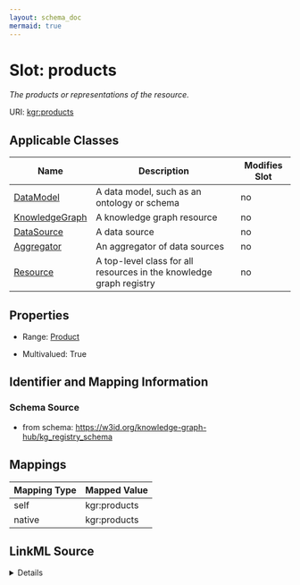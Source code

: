 ```yaml
---
layout: schema_doc
mermaid: true
---
```




# Slot: products


_The products or representations of the resource._





URI: [kgr:products](https://w3id.org/bridge2ai/data-sheets-schema/products)



<!-- no inheritance hierarchy -->





## Applicable Classes

| Name | Description | Modifies Slot |
| --- | --- | --- |
| [DataModel](DataModel.html) | A data model, such as an ontology or schema |  no  |
| [KnowledgeGraph](KnowledgeGraph.html) | A knowledge graph resource |  no  |
| [DataSource](DataSource.html) | A data source |  no  |
| [Aggregator](Aggregator.html) | An aggregator of data sources |  no  |
| [Resource](Resource.html) | A top-level class for all resources in the knowledge graph registry |  no  |







## Properties

* Range: [Product](Product.html)

* Multivalued: True





## Identifier and Mapping Information







### Schema Source


* from schema: https://w3id.org/knowledge-graph-hub/kg_registry_schema




## Mappings

| Mapping Type | Mapped Value |
| ---  | ---  |
| self | kgr:products |
| native | kgr:products |




## LinkML Source

<details>
```yaml
name: products
description: The products or representations of the resource.
from_schema: https://w3id.org/knowledge-graph-hub/kg_registry_schema
rank: 1000
alias: products
owner: Resource
domain_of:
- Resource
range: Product
multivalued: true
inlined: true
inlined_as_list: true

```
</details>
